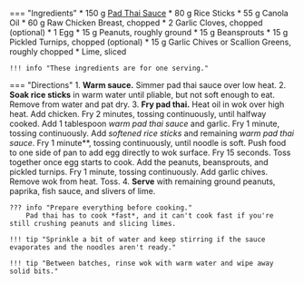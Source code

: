 === "Ingredients"
    * 150 g [Pad Thai Sauce](../sauces/pad-thai-sauce.md)
    * 80 g Rice Sticks
    * 55 g Canola Oil
    * 60 g Raw Chicken Breast, chopped
    * 2 Garlic Cloves, chopped (optional)
    * 1 Egg
    * 15 g Peanuts, roughly ground
    * 15 g Beansprouts
    * 15 g Pickled Turnips, chopped (optional)
    * 15 g Garlic Chives or Scallion Greens, roughly chopped
    * Lime, sliced

    !!! info "These ingredients are for one serving."

=== "Directions"
    1. **Warm sauce.** Simmer pad thai sauce over low heat.
    2. **Soak rice sticks** in warm water until pliable, but not soft enough to eat. Remove from water and pat dry.
    3. **Fry pad thai.** Heat oil in wok over high heat. Add chicken. Fry 2 minutes, tossing continuously, until halfway cooked. Add 1 tablespoon *warm pad thai sauce* and garlic. Fry 1 minute, tossing continuously. Add *softened rice sticks* and remaining *warm pad thai sauce*. Fry 1 minute**, tossing continuously, until noodle is soft. Push food to one side of pan to add egg directly to wok surface. Fry 15 seconds. Toss together once egg starts to cook. Add the peanuts, beansprouts, and pickled turnips. Fry 1 minute, tossing continuously. Add garlic chives. Remove wok from heat. Toss.
    4. **Serve** with remaining ground peanuts, paprika, fish sauce, and slivers of lime.

    ??? info "Prepare everything before cooking."
        Pad thai has to cook *fast*, and it can't cook fast if you're still crushing peanuts and slicing limes.

    !!! tip "Sprinkle a bit of water and keep stirring if the sauce evaporates and the noodles aren't ready."

    !!! tip "Between batches, rinse wok with warm water and wipe away solid bits."

[^1]:
    Techamuanvivit, Pim. ["Pad Thai for Beginners."](http://web.baz.org/adam/recipes/pad_thai_for_be.html) *Chez Pim.* 21 January 2007.
